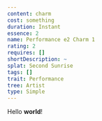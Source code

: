 ```yaml
---
content: charm
cost: something
duration: Instant
essence: 2
name: Performance e2 Charm 1
rating: 2
requires: []
shortDescription: ~
splat: Second Sunrise
tags: []
trait: Performance
tree: Artist
type: Simple
---
```


Hello **world**!
